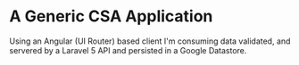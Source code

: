# A Generic CSA Application

Using an Angular (UI Router) based client I'm consuming data validated, and servered by a Laravel 5 API and persisted in a Google Datastore.
